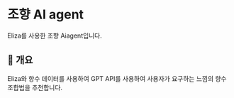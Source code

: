 # 조향 AI agent

Eliza를 사용한 조향 Aiagent입니다.

## 🚩 개요

Eliza와 향수 데이터를 사용하여 GPT API를 사용하여 사용자가 요구하는 느낌의 향수 조합법을 추천합니다. 
